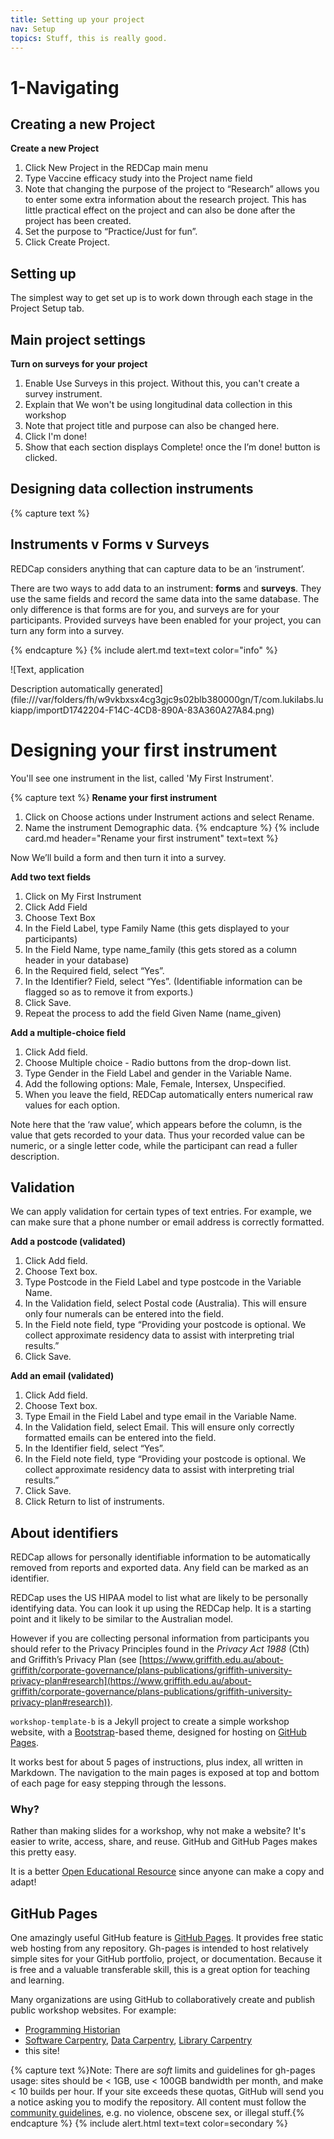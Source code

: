 ```yaml
---
title: Setting up your project
nav: Setup
topics: Stuff, this is really good. 
---
```


# 1-Navigating

## Creating a new Project

**Create a new Project**

1. Click New Project in the REDCap main menu
2. Type Vaccine efficacy study into the Project name field
3. Note that changing the purpose of the project to “Research” allows you to enter some extra information about the research project. This has little practical effect on the project and can also be done after the project has been created.
4. Set the purpose to “Practice/Just for fun”.
5. Click Create Project.

## Setting up

The simplest way to get set up is to work down through each stage in the Project Setup tab.

## Main project settings

**Turn on surveys for your project**

1. Enable Use Surveys in this project. Without this, you can't create a survey instrument.
2. Explain that We won't be using longitudinal data collection in this workshop
3. Note that project title and purpose can also be changed here.
4. Click I'm done!
5. Show that each section displays Complete! once the I’m done! button is clicked.

## Designing data collection instruments


{% capture text %}
## Instruments v Forms v Surveys

REDCap considers anything that can capture data to be an ‘instrument’.

There are two ways to add data to an instrument: **forms** and **surveys**. They use the same fields and record the same data into the same database. The only difference is that forms are for you, and surveys are for your participants. Provided surveys have been enabled for your project, you can turn any form into a survey.

{% endcapture %}
{% include alert.md text=text color="info" %}

![Text, application

Description automatically generated](file:///var/folders/fh/w9vkbxsx4cg3gjc9s02blb380000gn/T/com.lukilabs.lukiapp/importD1742204-F14C-4CD8-890A-83A360A27A84.png)

# Designing your first instrument

You'll see one instrument in the list, called 'My First Instrument'.

{% capture text %}
**Rename your first instrument**    

1. Click on Choose actions under Instrument actions and select Rename.
2. Name the instrument Demographic data.
{% endcapture %}
{% include card.md header="Rename your first instrument" text=text %}

Now We’ll build a form and then turn it into a survey.

**Add two text fields**

1. Click on My First Instrument
2. Click Add Field
3. Choose Text Box
4. In the Field Label, type Family Name (this gets displayed to your participants)
5. In the Field Name, type name_family (this gets stored as a column header in your database)
6. In the Required field, select “Yes”.
7. In the Identifier? Field, select “Yes”. (Identifiable information can be flagged so as to remove it from exports.)
8. Click Save.
9. Repeat the process to add the field Given Name (name_given)

**Add a multiple-choice field**

1. Click Add field.
2. Choose Multiple choice - Radio buttons from the drop-down list.
3. Type Gender in the Field Label and gender in the Variable Name.
4. Add the following options: Male, Female, Intersex, Unspecified.
5. When you leave the field, REDCap automatically enters numerical raw values for each option.

Note here that the ‘raw value’, which appears before the column, is the value that gets recorded to your data. Thus your recorded value can be numeric, or a single letter code, while the participant can read a fuller description.

## Validation

We can apply validation for certain types of text entries. For example, we can make sure that a phone number or email address is correctly formatted.

**Add a postcode (validated)**

1. Click Add field.
2. Choose Text box.
3. Type Postcode in the Field Label and type postcode in the Variable Name.
4. In the Validation field, select Postal code (Australia). This will ensure only four numerals can be entered into the field.
5. In the Field note field, type “Providing your postcode is optional. We collect approximate residency data to assist with interpreting trial results.”
6. Click Save.

**Add an email (validated)**

1. Click Add field.
2. Choose Text box.
3. Type Email in the Field Label and type email in the Variable Name.
4. In the Validation field, select Email. This will ensure only correctly formatted emails can be entered into the field.
5. In the Identifier field, select “Yes”.
6. In the Field note field, type “Providing your postcode is optional. We collect approximate residency data to assist with interpreting trial results.”
7. Click Save.
8. Click Return to list of instruments.

## About identifiers

REDCap allows for personally identifiable information to be automatically removed from reports and exported data. Any field can be marked as an identifier.

REDCap uses the US HIPAA model to list what are likely to be personally identifying data. You can look it up using the REDCap help. It is a starting point and it likely to be similar to the Australian model.

However if you are collecting personal information from participants you should refer to the Privacy Principles found in the *Privacy Act 1988* (Cth) and Griffith’s Privacy Plan (see [https://www.griffith.edu.au/about-griffith/corporate-governance/plans-publications/griffith-university-privacy-plan#research](https://www.griffith.edu.au/about-griffith/corporate-governance/plans-publications/griffith-university-privacy-plan#research)).




`workshop-template-b` is a Jekyll project to create a simple workshop website, with a [Bootstrap](https://getbootstrap.com/)-based theme, designed for hosting on [GitHub Pages](https://pages.github.com/).

It works best for about 5 pages of instructions, plus index, all written in Markdown. 
The navigation to the main pages is exposed at top and bottom of each page for easy stepping through the lessons.

### Why?

Rather than making slides for a workshop, why not make a website? 
It's easier to write, access, share, and reuse. 
GitHub and GitHub Pages makes this pretty easy.

It is a better [Open Educational Resource](https://en.wikipedia.org/wiki/Open_educational_resources) since anyone can make a copy and adapt!

## GitHub Pages 

One amazingly useful GitHub feature is [GitHub Pages](https://guides.github.com/features/pages/).
It provides free static web hosting from any repository.
Gh-pages is intended to host relatively simple sites for your GitHub portfolio, project, or documentation.
Because it is free and a valuable transferable skill, this is a great option for teaching and learning.

Many organizations are using GitHub to collaboratively create and publish public workshop websites. 
For example: 

- [Programming Historian](http://programminghistorian.org/)
- [Software Carpentry](https://software-carpentry.org/), [Data Carpentry](http://www.datacarpentry.org/), [Library Carpentry](https://librarycarpentry.org/)
- this site!

{% capture text %}Note:
There are *soft* limits and guidelines for gh-pages usage: sites should be < 1GB, use < 100GB bandwidth per month, and make < 10 builds per hour.
If your site exceeds these quotas, GitHub will send you a notice asking you to modify the repository.
All content must follow the [community guidelines](https://help.github.com/articles/github-community-guidelines/), e.g. no violence, obscene sex, or illegal stuff.{% endcapture %}
{% include alert.html text=text color=secondary %}
